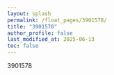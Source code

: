 ```yaml
---
layout: splash
permalink: /float_pages/3901578/
title: "3901578"
author_profile: false
last_modified_at: 2025-06-13
toc: false
---
```

 
3901578
